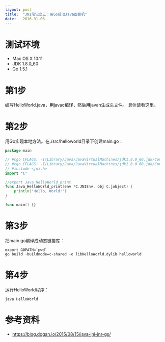```yaml
---
layout: post
title:  "JNI笔记之三：用Go启动Java虚拟机"
date:   2016-01-06
---
```


# 测试环境
* Mac OS X 10.11
* JDK 1.8.0_60
* Go 1.5.1

# 第1步
编写HelloWorld.java，用javac编译，然后用javah生成头文件。
具体请看[这里](/myblog/2016/01/05/jni-helloworld.html)。

# 第2步
用Go实现本地方法。在./src/helloworld目录下创建main.go：

```go
package main

// #cgo CFLAGS: -I/Library/Java/JavaVirtualMachines/jdk1.8.0_60.jdk/Contents/Home/include
// #cgo CFLAGS: -I/Library/Java/JavaVirtualMachines/jdk1.8.0_60.jdk/Contents/Home/include/darwin
// #include <jni.h>
import "C"

//export Java_HelloWorld_print
func Java_HelloWorld_print(env *C.JNIEnv, obj C.jobject) {
    println("Hello, World!")
}

func main() {}
```

# 第3步
把main.go编译成动态链接库：

```shell
export GOPATH=`pwd`
go build -buildmode=c-shared -o libHelloWorld.dylib helloworld
```

# 第4步
运行HelloWorld程序：

```shell
java HelloWorld
```

# 参考资料
* https://blog.dogan.io/2015/08/15/java-jni-jnr-go/
